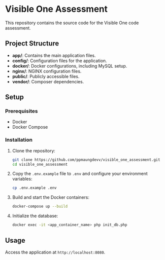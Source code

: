# Visible One Assessment

This repository contains the source code for the Visible One code assessment.

## Project Structure

- **app/**: Contains the main application files.
- **config/**: Configuration files for the application.
- **docker/**: Docker configurations, including MySQL setup.
- **nginx/**: NGINX configuration files.
- **public/**: Publicly accessible files.
- **vendor/**: Composer dependencies.

## Setup

### Prerequisites

- Docker
- Docker Compose

### Installation

1. Clone the repository:
    ```bash
    git clone https://github.com/ppmaungdevv/visible_one_assessment.git
    cd visible_one_assessment
    ```

2. Copy the `.env.example` file to `.env` and configure your environment variables:
    ```bash
    cp .env.example .env
    ```

3. Build and start the Docker containers:
    ```bash
    docker-compose up --build
    ```

4. Initialize the database:
    ```bash
    docker exec -it <app_container_name> php init_db.php
    ```

## Usage

Access the application at `http://localhost:8080`.

